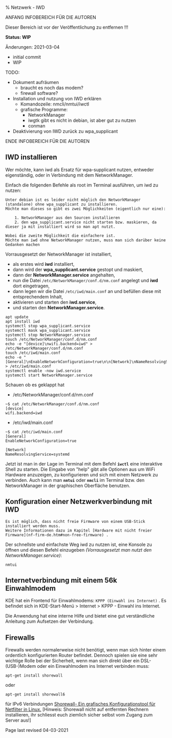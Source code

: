 % Netzwerk - IWD

 ANFANG   INFOBEREICH FÜR DIE AUTOREN
 
 Dieser Bereich ist vor der Veröffentlichung zu entfernen !!!
 
 **Status: WIP**
 
 Änderungen: 2021-03-04
 + initial commit
 + WIP
 
 TODO:
 + Dokument aufräumen
    + braucht es noch das modem?
    + firewall software?
 + Installation und nutzung von IWD erklären
    + Komandozeile: nmcli/nmtui/iwctl
    + grafische Programme:
       + NetworkManager
       + iwgtk gibt es nicht in debian, ist aber gut zu nutzen
       + conman
 + Deaktivierung von IWD  zurück zu wpa_supplicant
 
ENDE   INFOBEREICH FÜR DIE AUTOREN
 
## IWD installieren

Wer möchte, kann iwd als Ersatz für wpa-supplicant nutzen, entweder eigenständig, oder in Verbindung mit dem NetworkManager. 

Einfach die folgenden Befehle als root im Terminal ausführen, um iwd zu nutzen:

    Unter debian ist es leider nicht möglich den NetworkManager (standalone) ohne wpa_supplicant zu installieren.
    Möchte man dieses so gibt es zwei Möglichkeiten (eigentlich nur eine):

        1. NetworkManager aus den Sourcen installieren
        2. den wpa_supplicant.service nicht starten bzw. maskieren, da dieser ja mit installiert wird so man apt nutzt.

    Wobei die zweite Möglichkeit die einfachere ist.
    Möchte man iwd ohne NetworkManager nutzen, muss man sich darüber keine Gedanken machen

Vorrausgesetzt der NetworkManager ist installiert, 
+ als erstes wird **iwd** installiert, 
+ dann wird der **wpa_supplicant.service** gestopt und maskiert,
+ dann der **NetworkManager.service** angehalten,
+ nun die Datei `/etc/NetworkManager/conf.d/nm.conf` angelegt und **iwd** dort eingetragen, 
+ dann legen wir die Datei `/etc/iwd/main.conf` an und befüllen diese mit entsprechendem Inhalt, 
+ aktivieren und starten den **iwd.service**, 
+ und starten den **NetworkManager.service**.

~~~
apt update
apt install iwd
systemctl stop wpa_supplicant.service
systemctl mask wpa_supplicant.service
systemctl stop NetworkManager.service
touch /etc/NetworkManager/conf.d/nm.conf
echo -e "[device]\nwifi.backend=iwd" > /etc/NetworkManager/conf.d/nm.conf
touch /etc/iwd/main.conf
echo -e "[General]\nEnableNetworkConfiguration=true\n\n[Network]\nNameResolvingService=systemd" > /etc/iwd/main.conf
systemctl enable -now iwd.service
systemctl start NetworkManager.service
~~~

Schauen ob es geklappt hat
+ /etc/NetworkManager/conf.d/nm.conf
~~~
~$ cat /etc/NetworkManager/conf.d/nm.conf
[device]
wifi.backend=iwd
~~~~
+ /etc/iwd/main.conf
~~~
~$ cat /etc/iwd/main.conf
[General]
EnableNetworkConfiguration=true

[Network]
NameResolvingService=systemd
~~~

Jetzt ist man in der Lage im Terminal mit dem Befehl **`iwctl`** eine interaktive Shell zu starten. Die Eingabe von "help" gibt alle Optionen aus um WiFi Hardware anzuzeigen, zu konfigurieren und sich mit einem Netzwerk zu verbinden. Auch kann man **`nmtui`** oder **`nmcli`** im Terminal bzw. den NetworkManager in der graphischen Oberfläche benutzen.
 

## Konfiguration einer Netzwerkverbindung mit IWD

    Es ist möglich, dass nicht freie Firmware von einem USB-Stick installiert werden muss.
    Weitere Informationen dazu im Kapitel [Hardware mit nicht freier Firmware](nf-firm-de.htm#non-free-firmware) .

Der schnellste und einfachste Weg iwd zu nutzen ist, eine Konsole zu öffnen und diesen Befehl einzugeben *(Vorrausgesetzt man nutzt den NetworkManager.service)*:

~~~
nmtui
~~~

## Internetverbindung mit einem 56k Einwahlmodem

KDE hat ein Frontend für Einwahlmodems: `KPPP (Einwahl ins Internet)` . Es befindet sich in KDE-Start-Menü > Internet > KPPP - Einwahl ins Internet.

Die Anwendung hat eine interne Hilfe und bietet eine gut verständliche Anleitung zum Aufsetzen der Verbindung.

<div class="divider" id="firewalls"></div>

## Firewalls

Firewalls werden normalerweise nicht benötigt, wenn man sich hinter einem ordentlich konfigurierten Router befindet. Dennoch spielen sie eine sehr wichtige Rolle bei der Sicherheit, wenn man sich direkt über ein DSL-(USB-)Modem oder ein Einwahlmodem ins Internet verbinden muss:

~~~
apt-get install shorewall
~~~

oder

~~~
apt-get install shorewall6 
~~~

für IPv6 Verbindungen
[Shorewall- Ein grafisches Konfigurationstool für Netfilter in Linux.](http://www.shorewall.net/)  [Hinweis: Shorewall nicht auf entfernten Rechnern installieren, ihr schliesst euch ziemlich sicher selbst vom Zugang zum Server aus!] 

<div id="rev">Page last revised 04-03-2021</div>

